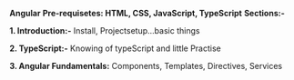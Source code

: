 **Angular**
**Pre-requisetes: HTML, CSS, JavaScript, TypeScript**
**Sections:-**

**1. Introduction:-** Install, Projectsetup...basic things

**2. TypeScript:-** Knowing of typeScript and little Practise

**3. Angular Fundamentals:** Components, Templates, Directives, Services
